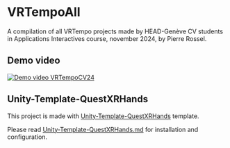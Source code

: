 # VRTempoAll

A compilation of all VRTempo projects made by HEAD-Genève CV students in Applications Interactives course, november 2024, by Pierre Rossel.

## Demo video

[![Demo video VRTempoCV24](https://img.youtube.com/vi/fEHy7sfLH-M/0.jpg)](https://youtu.be/fEHy7sfLH-M)

## Unity-Template-QuestXRHands

This project is made with [Unity-Template-QuestXRHands](https://github.com/prossel/Unity-Template-QuestXRHands) template.

Please read [Unity-Template-QuestXRHands.md](Unity-Template-QuestXRHands.md) for installation and configuration.
